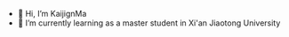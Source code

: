- 👋 Hi, I’m KaijignMa
- 🌱 I’m currently learning as a master student in Xi'an Jiaotong University

<!---
KaijingOfficial/KaijingOfficial is a ✨ special ✨ repository because its `README.md` (this file) appears on your GitHub profile.
You can click the Preview link to take a look at your changes.
--->
